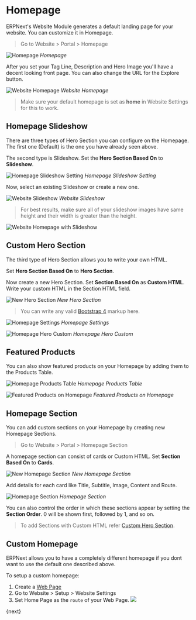 <!-- add-breadcrumbs -->
# Homepage

ERPNext's Website Module generates a default landing page for your website. You
can customize it in Homepage.

> Go to Website > Portal > Homepage

![Homepage](/docs/assets/img/website/homepage.png)
*Homepage*

After you set your Tag Line, Description and Hero Image you'll have a decent
looking front page. You can also change the URL for the Explore button.

![Website Homepage](/docs/assets/img/website/website-homepage.png)
*Website Homepage*

> Make sure your default homepage is set as **home** in Website Settings for
> this to work.

## Homepage Slideshow

There are three types of Hero Section you can configure on the Homepage. The
first one (Default) is the one you have already seen above.

The second type is Slideshow. Set the **Hero Section Based On** to **Slideshow**.

![Homepage Slideshow Setting](/docs/assets/img/website/homepage-slideshow-setting.png)
*Homepage Slideshow Setting*

Now, select an existing Slideshow or create a new one.

![Website Slideshow](/docs/assets/img/website/website-slideshow.png)
*Website Slideshow*

> For best results, make sure all of your slideshow images have same height and
> their width is greater than the height.

![Website Homepage with Slideshow](/docs/assets/img/website/website-homepage-slideshow.gif)

## Custom Hero Section

The third type of Hero Section allows you to write your own HTML.

Set **Hero Section Based On** to **Hero Section**.

Now create a new Hero Section. Set **Section Based On** as **Custom HTML**.
Write your custom HTML in the Section HTML field.

![New Hero Section](/docs/assets/img/website/hero-custom.png)
*New Hero Section*

> You can write any valid [Bootstrap
> 4](https://getbootstrap.com/docs/4.3/getting-started/introduction/) markup
> here.

![Homepage Settings](/docs/assets/img/website/homepage-hero-custom.png)
*Homepage Settings*

![Homepage Hero Custom](/docs/assets/img/website/website-homepage-custom.png)
*Homepage Hero Custom*

## Featured Products

You can also show featured products on your Homepage by adding them to the
Products Table.

![Homepage Products Table](/docs/assets/img/website/homepage-featured-products.png)
*Homepage Products Table*


![Featured Products on Homepage](/docs/assets/img/website/website-featured-products.png)
*Featured Products on Homepage*

## Homepage Section

You can add custom sections on your Homepage by creating new Homepage Sections.

> Go to Website > Portal > Homepage Section

A homepage section can consist of cards or Custom HTML. Set **Section Based On**
to **Cards**.

![New Homepage Section](/docs/assets/img/website/new-homepage-section.png)
*New Homepage Section*

Add details for each card like Title, Subtitle, Image, Content and Route.

![Homepage Section](/docs/assets/img/website/homepage-section.png)
*Homepage Section*

You can also control the order in which these sections appear by setting the
**Section Order**. 0 will be shown first, followed by 1, and so on.

> To add Sections with Custom HTML refer [Custom Hero Section](#custom-hero-section).

## Custom Homepage

ERPNext allows you to have a completely different homepage if you dont want to
use the default one described above.

To setup a custom homepage:

1. Create a [Web Page](/docs/user/manual/en/website/web-page)
1. Go to Website > Setup > Website Settings
1. Set Home Page as the `route` of your Web Page.
   ![](/docs/assets/img/website/custom-homepage.png)

{next}